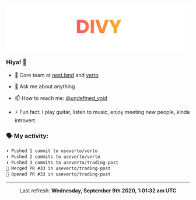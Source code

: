 
![](https://github.com/divy-work/divy-work/raw/master/assets/divy.png)

### Hiya! 👋

- 🔭 Core team at [nest.land](https://github.com/nestdotland/nest.land) and [verto](https://github.com/useverto/verto)

- 💬 Ask me about anything

- 📫 How to reach me: [@undefined_void](https://instagram.com/divy.exe)

- ⚡ Fun fact: I play guitar, listen to music, enjoy meeting new people, kinda introvert.

### 🗣 My activity:

```
⬆️ Pushed 1 commit to useverto/verto
⬆️ Pushed 2 commits to useverto/verto
⬆️ Pushed 3 commits to useverto/trading-post
🎉 Merged PR #33 in useverto/trading-post
💪 Opened PR #33 in useverto/trading-post
```

------------
<p align="center">Last refresh: <b>Wednesday, September 9th 2020, 1:01:32 am UTC</b></p>
